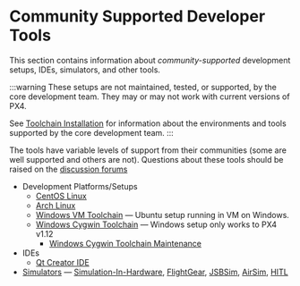# Community Supported Developer Tools

This section contains information about _community-supported_ development setups, IDEs, simulators, and other tools.

:::warning
These setups are not maintained, tested, or supported, by the core development team.
They may or may not work with current versions of PX4.

See [Toolchain Installation](../dev_setup/dev_env.md) for information about the environments and tools supported by the core development team.
:::

The tools have variable levels of support from their communities (some are well supported and others are not).
Questions about these tools should be raised on the [discussion forums](../contribute/support.md#forums-and-chat)

- Development Platforms/Setups
  - [CentOS Linux](../dev_setup/dev_env_linux_centos.md)
  - [Arch Linux](../dev_setup/dev_env_linux_arch.md)
  - [Windows VM Toolchain](../dev_setup/dev_env_windows_vm.md) — Ubuntu setup running in VM on Windows.
  - [Windows Cygwin Toolchain](../dev_setup/dev_env_windows_cygwin.md) — Windows setup only works to PX4 v1.12
    - [Windows Cygwin Toolchain Maintenance](../dev_setup/dev_env_windows_cygwin_packager_setup.md)
- IDEs
  - [Qt Creator IDE](../dev_setup/qtcreator.md)
- [Simulators](../simulation/community_supported_simulators.md) — [Simulation-In-Hardware](../sim_sih/index.md), [FlightGear](../sim_flightgear/index.md), [JSBSim](../sim_jsbsim/index.md), [AirSim](../sim_airsim/index.md), [HITL](../simulation/hitl.md)
